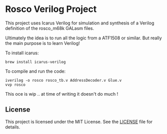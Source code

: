 # Rosco Verilog Project

This project uses Icarus Verilog for simulation and synthesis of a Verilog definition of the rosco_m68k GALasm files.

Ultimately the idea is to run all the logic from a ATF1508 or similar.  But really the main purpose is to learn Verilog!

To install icarus:
```
brew install icarus-verilog
```

To compile and run the code:
```
iverilog -o rosco rosco_tb.v AddressDecoder.v Glue.v
vvp rosco
```

This oce is wip .. at time of writing it doesn't do much !

## License
This project is licensed under the MIT License. See the [LICENSE](LICENSE) file for details.
